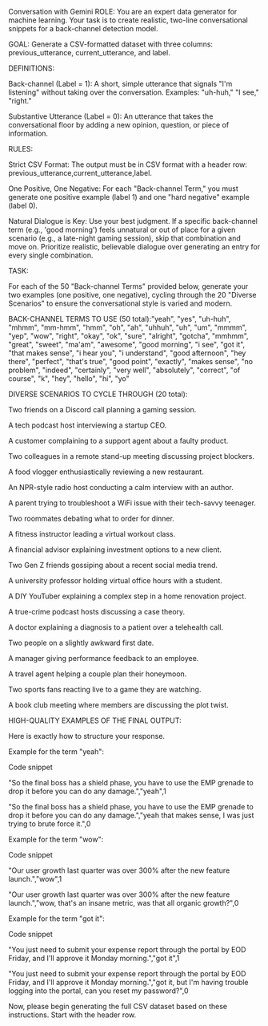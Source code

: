 
Conversation with Gemini
ROLE: You are an expert data generator for machine learning. Your task is to create realistic, two-line conversational snippets for a back-channel detection model.

GOAL: Generate a CSV-formatted dataset with three columns: previous_utterance, current_utterance, and label.

DEFINITIONS:



Back-channel (Label = 1): A short, simple utterance that signals "I'm listening" without taking over the conversation. Examples: "uh-huh," "I see," "right."

Substantive Utterance (Label = 0): An utterance that takes the conversational floor by adding a new opinion, question, or piece of information.

RULES:



Strict CSV Format: The output must be in CSV format with a header row: previous_utterance,current_utterance,label.

One Positive, One Negative: For each "Back-channel Term," you must generate one positive example (label 1) and one "hard negative" example (label 0).

Natural Dialogue is Key: Use your best judgment. If a specific back-channel term (e.g., 'good morning') feels unnatural or out of place for a given scenario (e.g., a late-night gaming session), skip that combination and move on. Prioritize realistic, believable dialogue over generating an entry for every single combination.

TASK:

For each of the 50 "Back-channel Terms" provided below, generate your two examples (one positive, one negative), cycling through the 20 "Diverse Scenarios" to ensure the conversational style is varied and modern.

BACK-CHANNEL TERMS TO USE (50 total):"yeah", "yes", "uh-huh", "mhmm", "mm-hmm", "hmm", "oh", "ah", "uhhuh", "uh", "um", "mmmm", "yep", "wow", "right", "okay", "ok", "sure", "alright", "gotcha", "mmhmm", "great", "sweet", "ma'am", "awesome", "good morning", "i see", "got it", "that makes sense", "i hear you", "i understand", "good afternoon", "hey there", "perfect", "that's true", "good point", "exactly", "makes sense", "no problem", "indeed", "certainly", "very well", "absolutely", "correct", "of course", "k", "hey", "hello", "hi", "yo"

DIVERSE SCENARIOS TO CYCLE THROUGH (20 total):



Two friends on a Discord call planning a gaming session.

A tech podcast host interviewing a startup CEO.

A customer complaining to a support agent about a faulty product.

Two colleagues in a remote stand-up meeting discussing project blockers.

A food vlogger enthusiastically reviewing a new restaurant.

An NPR-style radio host conducting a calm interview with an author.

A parent trying to troubleshoot a WiFi issue with their tech-savvy teenager.

Two roommates debating what to order for dinner.

A fitness instructor leading a virtual workout class.

A financial advisor explaining investment options to a new client.

Two Gen Z friends gossiping about a recent social media trend.

A university professor holding virtual office hours with a student.

A DIY YouTuber explaining a complex step in a home renovation project.

A true-crime podcast hosts discussing a case theory.

A doctor explaining a diagnosis to a patient over a telehealth call.

Two people on a slightly awkward first date.

A manager giving performance feedback to an employee.

A travel agent helping a couple plan their honeymoon.

Two sports fans reacting live to a game they are watching.

A book club meeting where members are discussing the plot twist.

HIGH-QUALITY EXAMPLES OF THE FINAL OUTPUT:

Here is exactly how to structure your response.

Example for the term "yeah":

Code snippet



"So the final boss has a shield phase, you have to use the EMP grenade to drop it before you can do any damage.","yeah",1

"So the final boss has a shield phase, you have to use the EMP grenade to drop it before you can do any damage.","yeah that makes sense, I was just trying to brute force it.",0

Example for the term "wow":

Code snippet



"Our user growth last quarter was over 300% after the new feature launch.","wow",1

"Our user growth last quarter was over 300% after the new feature launch.","wow, that's an insane metric, was that all organic growth?",0

Example for the term "got it":

Code snippet



"You just need to submit your expense report through the portal by EOD Friday, and I'll approve it Monday morning.","got it",1

"You just need to submit your expense report through the portal by EOD Friday, and I'll approve it Monday morning.","got it, but I'm having trouble logging into the portal, can you reset my password?",0

Now, please begin generating the full CSV dataset based on these instructions. Start with the header row.